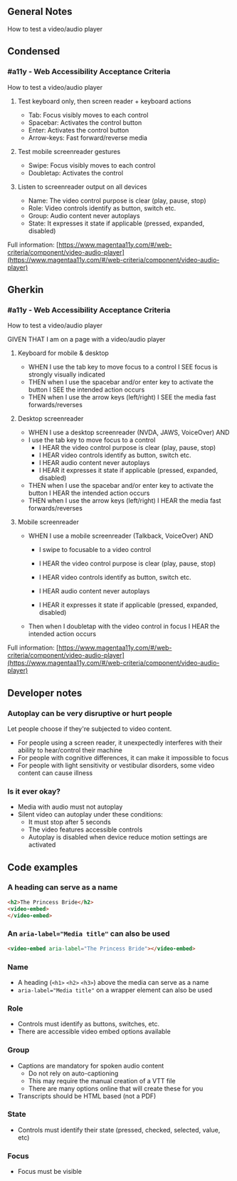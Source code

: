 ## General Notes

How to test a video/audio player

## Condensed

### #a11y - Web Accessibility Acceptance Criteria

How to test a video/audio player

1. Test keyboard only, then screen reader + keyboard actions

   - Tab: Focus visibly moves to each control
   - Spacebar: Activates the control button
   - Enter: Activates the control button
   - Arrow-keys: Fast forward/reverse media

2. Test mobile screenreader gestures

   - Swipe: Focus visibly moves to each control
   - Doubletap: Activates the control

3. Listen to screenreader output on all devices

   - Name: The video control purpose is clear (play, pause, stop)
   - Role: Video controls identify as button, switch etc.
   - Group: Audio content never autoplays
   - State: It expresses it state if applicable (pressed, expanded, disabled)

Full information: [https://www.magentaa11y.com/#/web-criteria/component/video-audio-player](https://www.magentaa11y.com/#/web-criteria/component/video-audio-player)

## Gherkin

### #a11y - Web Accessibility Acceptance Criteria

How to test a video/audio player

GIVEN THAT I am on a page with a video/audio player

1. Keyboard for mobile & desktop

   - WHEN I use the tab key to move focus to a control I SEE focus is strongly visually indicated
   - THEN when I use the spacebar and/or enter key to activate the button I SEE the intended action occurs
   - THEN when I use the arrow keys (left/right) I SEE the media fast forwards/reverses

2. Desktop screenreader

   - WHEN I use a desktop screenreader (NVDA, JAWS, VoiceOver) AND 
   - I use the tab key to move focus to a control
      - I HEAR the video control purpose is clear (play, pause, stop)
      - I HEAR video controls identify as button, switch etc.
      - I HEAR audio content never autoplays
      - I HEAR it expresses it state if applicable (pressed, expanded, disabled)
   - THEN when I use the spacebar and/or enter key to activate the button I HEAR the intended action occurs
   - THEN when I use the arrow keys (left/right) I HEAR the media fast forwards/reverses

3. Mobile screenreader

   - WHEN I use a mobile screenreader (Talkback, VoiceOver) AND

      - I swipe to focusable to a video control

      - I HEAR the video control purpose is clear (play, pause, stop)

      - I HEAR video controls identify as button, switch etc.

      - I HEAR audio content never autoplays

      - I HEAR it expresses it state if applicable (pressed, expanded, disabled)
   - Then when I doubletap with the video control in focus I HEAR the intended action occurs


Full information: [https://www.magentaa11y.com/#/web-criteria/component/video-audio-player](https://www.magentaa11y.com/#/web-criteria/component/video-audio-player)

## Developer notes

### Autoplay can be very disruptive or hurt people

Let people choose if they're subjected to video content.

- For people using a screen reader, it unexpectedly interferes with their ability to hear/control their machine  
- For people with cognitive differences, it can make it impossible to focus
- For people with light sensitivity or vestibular disorders, some video content can cause illness

### Is it ever okay?

- Media with audio must not autoplay
- Silent video can autoplay under these conditions:
  - It must stop after 5 seconds 
  - The video features accessible controls
  - Autoplay is disabled when device reduce motion settings are activated

## Code examples

### A heading can serve as a name

```html
<h2>The Princess Bride</h2>
<video-embed>
</video-embed>
```

### An `aria-label="Media title"` can also be used

```html
<video-embed aria-label="The Princess Bride"></video-embed>
```

### Name

- A heading (`<h1>` `<h2>` `<h3>`) above the media can serve as a name
- `aria-label="Media title"` on a wrapper element can also be used

### Role

- Controls must identify as buttons, switches, etc.
- There are accessible video embed options available

### Group

- Captions are mandatory for spoken audio content
  - Do not rely on auto-captioning
  - This may require the manual creation of a VTT file
  - There are many options online that will create these for you
- Transcripts should be HTML based (not a PDF)

### State

- Controls must identify their state (pressed, checked, selected, value, etc)

### Focus

- Focus must be visible
